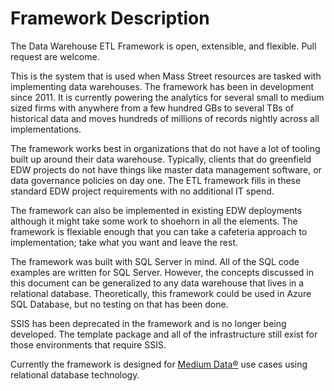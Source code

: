 # Framework Description

The Data Warehouse ETL Framework is open, extensible, and flexible. Pull request are welcome.

This is the system that is used when Mass Street resources are tasked with implementing data warehouses. The framework has been in development since 2011. It is currently powering the analytics for several small to medium sized firms with anywhere from a few hundred GBs to several TBs of historical data and moves hundreds of millions of records nightly across all implementations.

The framework works best in organizations that do not have a lot of tooling built up around their data warehouse. Typically, clients that do greenfield EDW projects do not have things like master data management software, or data governance policies on day one. The ETL framework fills in these standard EDW project requirements with no additional IT spend.

The framework can also be implemented in existing EDW deployments although it might take some work to shoehorn in all the elements. The framework is flexiable enough that you can take a cafeteria approach to implementation; take what you want and leave the rest. 

The framework was built with SQL Server in mind. All of the SQL code examples are written for SQL Server.  However, the concepts discussed in this document can be generalized to any data warehouse that lives in a relational database. Theoretically, this framework could be used in Azure SQL Database, but no testing on that has been done.

SSIS has been deprecated in the framework and is no longer being developed. The template package and all of the infrastructure still exist for those environments that require SSIS. 

Currently the framework is designed for [Medium Data®](../appendices/appendix-c.-what-is-medium-data.md) use cases using relational database technology. 

